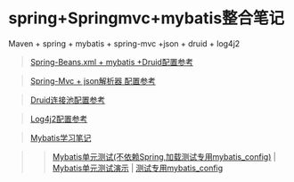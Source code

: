 # spring+Springmvc+mybatis整合笔记
Maven + spring + mybatis  + spring-mvc +json + druid  + log4j2

> [Spring-Beans.xml + mybatis +Druid配置参考](https://github.com/zhou151/springProject/blob/master/springProject/src/main/resources/applicationContext.xml) 

> [Spring-Mvc + json解析器 配置参考](https://github.com/zhou151/springProject/blob/master/springProject/src/main/resources/dispatcher-servlet.xml)

> [Druid连接池配置参考](https://github.com/zhou151/springProject/blob/master/springProject/src/main/resources/druid.properties)

> [Log4j2配置参考](https://github.com/zhou151/springProject/blob/master/springProject/src/main/resources/log4j2.xml)

> [Mybatis学习笔记](https://github.com/zhou151/springProject/blob/master/springProject/src/main/resources/mybatis学习笔记.txt)

> >[Mybatis单元测试(不依赖Spring,加载测试专用mybatis_config)](https://github.com/zhou151/springProject/blob/master/springProject/src/test/java/com/zhou/test/tuil/SqlSessionFactoryUtil.java)   | 
> > [Mybatis单元测试演示](https://github.com/zhou151/springProject/blob/master/springProject/src/test/java/com/zhou/test/UserDaoTest.java)  |
> > [测试专用mybatis_config](https://github.com/zhou151/springProject/blob/master/springProject/src/main/resources/mybatis_config_test.xml)

